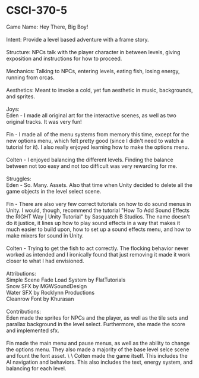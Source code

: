 # CSCI-370-5 
Game Name: Hey There, Big Boy! \
\
Intent: Provide a level based adventure with a frame story. \
\
Structure: NPCs talk with the player character in between levels, giving exposition and instructions for how to proceed. \
\
Mechanics: Talking to NPCs, entering levels, eating fish, losing energy, running from orcas. \
\
Aesthetics: Meant to invoke a cold, yet fun aesthetic in music, backgrounds, and sprites. \
\
Joys: \
Eden - I made all original art for the interactive scenes, as well as two original tracks. It was very fun! \
\
Fin - I made all of the menu systems from memory this time, except for the new options menu, which felt pretty good (since I didn't need to watch a tutorial for it). I also really enjoyed learning how to make the options menu. \
\
Colten - I enjoyed balancing the different levels. Finding the balance between not too easy and not too difficult was very rewarding for me. \
\
Struggles: \
Eden - So. Many. Assets. Also that time when Unity decided to delete all the game objects in the level select scene. \
\
Fin - There are also very few correct tutorials on how to do sound menus in Unity. I would, though, recommend the tutorial "How To Add Sound Effects the RIGHT Way | Unity Tutorial" by Sasquatch B Studios. The name doesn't do it justice, it lines up how to play sound effects in a way that makes it much easier to build upon, how to set up a sound effects menu, and how to make mixers for sound in Unity. \
\
Colten - Trying to get the fish to act correctly. The flocking behavior never worked as intended and I ironically found that just removing it made it work closer to what I had envisioned. \
\
Attributions: \
Simple Scene Fade Load System by FlatTutorials \
Snow SFX by MGWSoundDesign \
Water SFX by Rocklynn Productions \
Cleanrow Font by Khurasan \
\
Contributions: \
Eden made the sprites for NPCs and the player, as well as the tile sets and parallax background in the level select. Furthermore, she made the score and implemented sfx. \
\
Fin made the main menu and pause menus, as well as the ability to change the options menu. They also made a majority of the base level selce scene and fount the font asset. \ 
\ 
Colten made the game itself. This includes the AI navigation and behaviors. This also includes the text, energy system, and balancing for each level.